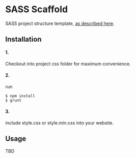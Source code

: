 # SASS Scaffold
SASS project structure template, [as described here](https://itnext.io/structuring-your-sass-projects-c8d41fa55ed4).

## Installation

#### 1.
Checkout into project css folder for maximum convenience. 

#### 2.
run
```
$ npm install
$ grunt
```

#### 3.
include style.css or style.min.css into your website. 

## Usage
TBD
